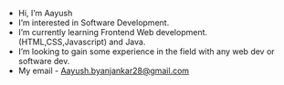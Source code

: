 -  Hi, I’m Aayush 
-  I’m interested in Software Development.
-  I’m currently learning Frontend Web development.(HTML,CSS,Javascript) and Java. 
-  I’m looking to gain some experience in the field with any web dev or software dev. 
-  My email - Aayush.byanjankar28@gmail.com

<!---
abyanjankar1s/abyanjankar1s is a ✨ special ✨ repository because its `README.md` (this file) appears on your GitHub profile.
You can click the Preview link to take a look at your changes.
--->
